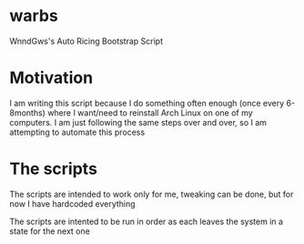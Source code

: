 # warbs
WnndGws's Auto Ricing Bootstrap Script

# Motivation
I am writing this script because I do something often enough (once every 6-8months) where I want/need to reinstall Arch Linux on one of my computers. I am just following the same steps over and over, so I am attempting to automate this process

# The scripts
The scripts are intended to work only for me, tweaking can be done, but for now I have hardcoded everything

The scripts are intented to be run in order as each leaves the system in a state for the next one
